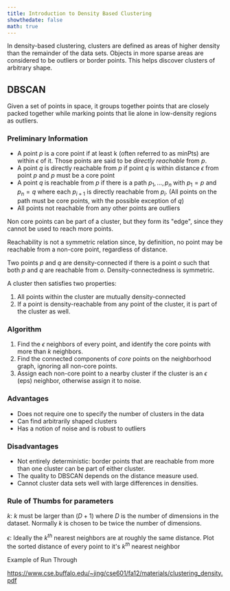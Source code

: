 ```yaml
---
title: Introduction to Density Based Clustering
showthedate: false
math: true
---
```


In density-based clustering, clusters are defined as areas of higher density than the remainder of the data sets. Objects in more sparse areas are considered to be outliers or border points. This helps discover clusters of arbitrary shape.

## DBSCAN

Given a set of points in space, it groups together points that are closely packed together while marking points that lie alone in low-density regions as outliers.

### Preliminary Information

- A point $p$ is a core point if at least k (often referred to as minPts) are within $\epsilon$ of it. Those points are said to be *directly reachable* from $p$.
- A point $q$ is directly reachable from $p$ if point $q$ is within distance $\epsilon$ from point $p$ and $p$ must be a core point
- A point $q$ is reachable from $p$ if there is a path $p_1, \dots, p_n$ with $p_1 = p$ and $p_n = q$ where each $p_{i + 1}$ is directly reachable from $p_i$. (All points on the path must be core points, with the possible exception of $q$)
- All points not reachable from any other points are outliers

Non core points can be part of a cluster, but they form its "edge", since they cannot be used to reach more points.

Reachability is not a symmetric relation since, by definition, no point may be reachable from a non-core point, regardless of distance. 

Two points $p$ and $q$ are density-connected if there is a point $o$ such that both $p$ and $q$ are reachable from $o$. Density-connectedness is symmetric.

A cluster then satisfies two properties:

1. All points within the cluster are mutually density-connected
2. If a point is density-reachable from any point of the cluster, it is part of the cluster as well.


### Algorithm

1. Find the $\epsilon$ neighbors of every point, and identify the core points with more than $k$ neighbors.
2. Find the connected components of *core* points on the neighborhood graph, ignoring all non-core points.
3. Assign each non-core point to a nearby cluster if the cluster is an $\epsilon$ (eps) neighbor, otherwise assign it to noise.

### Advantages

- Does not require one to specify the number of clusters in the data
- Can find arbitrarily shaped clusters
- Has a notion of noise and is robust to outliers

### Disadvantages

- Not entirely deterministic: border points that are reachable from more than one cluster can be part of either cluster.
- The quality to DBSCAN depends on the distance measure used.
- Cannot cluster data sets well with large differences in densities.

### Rule of Thumbs for parameters

$k$: $k$ must be larger than $(D + 1)$ where $D$ is the number of dimensions in the dataset. Normally $k$ is chosen to be twice the number of dimensions.

$\epsilon$: Ideally the $k^{th}$ nearest neighbors are at roughly the same distance. Plot the sorted distance of every point to it's $k^{th}$ nearest neighbor



Example of Run Through

https://www.cse.buffalo.edu/~jing/cse601/fa12/materials/clustering_density.pdf
